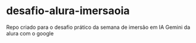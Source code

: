 # desafio-alura-imersaoia
Repo criado para o desafio prático da semana de imersão em IA Gemini da alura com o google
